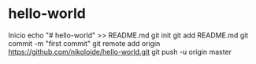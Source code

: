 # hello-world
Inicio
echo "# hello-world" >> README.md
git init
git add README.md
git commit -m "first commit"
git remote add origin https://github.com/nikoloide/hello-world.git
git push -u origin master
